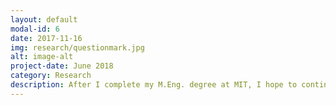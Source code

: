 ```yaml
---
layout: default
modal-id: 6
date: 2017-11-16
img: research/questionmark.jpg
alt: image-alt
project-date: June 2018
category: Research
description: After I complete my M.Eng. degree at MIT, I hope to continue research in machine learning and natural language processing, in a domain that helps people. I've really enjoyed digging deep into the technical questions that modern healthcare poses, and I am excited at the impact that machine learning techniques can have in this domain. Especially with the recent adoption of electronic medical records and abundance digital data about our lives, I believe that analyzing and making predictions using this data has the potential to significantly improve both our everyday lives and our general state of health.
---
```

